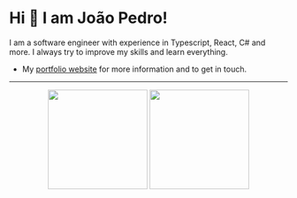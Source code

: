 # Hi 👋 I am João Pedro! 
I am a software engineer with experience in Typescript, React, C# and more. I always try to improve my skills and learn everything.

- My [portfolio website](https://jpedrdo.github.io/Portfolio/) for more information and to get in touch.

---

<p align="center">
  <a href="https://github.com/Jpedrdo" style="text-decoration: none;">
    <img loading="lazy" height="180em" src="https://github-readme-stats.vercel.app/api?username=Jpedrdo&show_icons=true&theme=dracula&include_all_commits=true&count_private=true"/>
    <img loading="lazy" height="180em" src="https://github-readme-stats.vercel.app/api/top-langs/?username=Jpedrdo&layout=compact&langs_count=7&theme=dracula" />
  </a>
</p>
